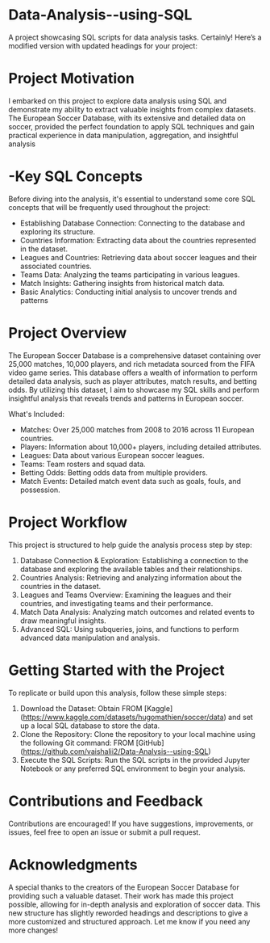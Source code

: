 # Data-Analysis--using-SQL
A project showcasing SQL scripts for data analysis tasks.
Certainly! Here’s a modified version with updated headings for your project:

# Project Motivation
I embarked on this project to explore data analysis using SQL and demonstrate my ability to extract valuable insights from complex datasets. The European Soccer Database, with its extensive and detailed data on soccer, provided the perfect foundation to apply SQL techniques and gain practical experience in data manipulation, aggregation, and insightful analysis

# -Key SQL Concepts
Before diving into the analysis, it's essential to understand some core SQL concepts that will be frequently used throughout the project:
- Establishing Database Connection: Connecting to the database and exploring its structure.
- Countries Information: Extracting data about the countries represented in the dataset.
- Leagues and Countries: Retrieving data about soccer leagues and their associated countries.
- Teams Data: Analyzing the teams participating in various leagues.
- Match Insights: Gathering insights from historical match data.
- Basic Analytics: Conducting initial analysis to uncover trends and patterns

# Project Overview
The European Soccer Database is a comprehensive dataset containing over 25,000 matches, 10,000 players, and rich metadata sourced from the FIFA video game series. This database offers a wealth of information to perform detailed data analysis, such as player attributes, match results, and betting odds. By utilizing this dataset, I aim to showcase my SQL skills and perform insightful analysis that reveals trends and patterns in European soccer.

What's Included:
- Matches: Over 25,000 matches from 2008 to 2016 across 11 European countries.
- Players: Information about 10,000+ players, including detailed attributes.
- Leagues: Data about various European soccer leagues.
- Teams: Team rosters and squad data.
- Betting Odds: Betting odds data from multiple providers.
- Match Events: Detailed match event data such as goals, fouls, and possession.

# Project Workflow
This project is structured to help guide the analysis process step by step:
1. Database Connection & Exploration: Establishing a connection to the database and exploring the available tables and their relationships.
2. Countries Analysis: Retrieving and analyzing information about the countries in the dataset.
3. Leagues and Teams Overview: Examining the leagues and their countries, and investigating teams and their performance.
4. Match Data Analysis: Analyzing match outcomes and related events to draw meaningful insights.
5. Advanced SQL: Using subqueries, joins, and functions to perform advanced data manipulation and analysis.

# Getting Started with the Project
To replicate or build upon this analysis, follow these simple steps:
1.	Download the Dataset: Obtain FROM [Kaggle] (https://www.kaggle.com/datasets/hugomathien/soccer/data) and set up a local SQL database to store the data.
2. Clone the Repository: Clone the repository to your local machine using the following Git command:
   FROM [GitHub] (https://github.com/vaishalii2/Data-Analysis--using-SQL)
3. Execute the SQL Scripts: Run the SQL scripts in the provided Jupyter Notebook or any preferred SQL environment to begin your analysis.

# Contributions and Feedback
Contributions are encouraged! If you have suggestions, improvements, or issues, feel free to open an issue or submit a pull request.


# Acknowledgments
A special thanks to the creators of the European Soccer Database for providing such a valuable dataset. Their work has made this project possible, allowing for in-depth analysis and exploration of soccer data.
This new structure has slightly reworded headings and descriptions to give a more customized and structured approach. Let me know if you need any more changes!

